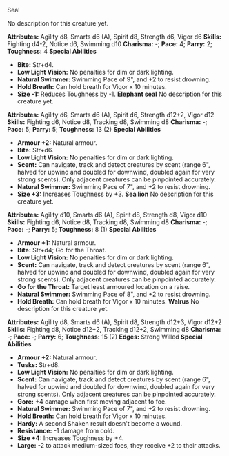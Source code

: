 Seal

No description for this creature yet.

**Attributes:** Agility d8, Smarts d6 (A), Spirit d8, Strength d6, Vigor
d6
**Skills:** Fighting d4-2, Notice d6, Swimming d10
**Charisma:** -; **Pace:** 4; **Parry:** 2; **Toughness:** 4
**Special Abilities**
- **Bite:** Str+d4.
- **Low Light Vision:** No penalties for dim or dark lighting.
- **Natural Swimmer:** Swimming Pace of 9", and +2 to resist drowning.
- **Hold Breath:** Can hold breath for Vigor x 10 minutes.
- **Size -1:** Reduces Toughness by -1.
**Elephant seal**
No description for this creature yet.

**Attributes:** Agility d6, Smarts d6 (A), Spirit d6, Strength d12+2,
Vigor d12
**Skills:** Fighting d6, Notice d8, Tracking d8, Swimming d8
**Charisma:** -; **Pace:** 5; **Parry:** 5; **Toughness:** 13 (2)
**Special Abilities**
- **Armour +2:** Natural armour.
- **Bite:** Str+d6.
- **Low Light Vision:** No penalties for dim or dark lighting.
- **Scent:** Can navigate, track and detect creatures by scent (range
6", halved for upwind and doubled for downwind, doubled again for very
strong scents). Only adjacent creatures can be pinpointed accurately.
- **Natural Swimmer:** Swimming Pace of 7", and +2 to resist drowning.
- **Size +3:** Increases Toughness by +3.
**Sea lion**
No description for this creature yet.

**Attributes:** Agility d10, Smarts d6 (A), Spirit d8, Strength d8,
Vigor d10
**Skills:** Fighting d6, Notice d8, Tracking d8, Swimming d8
**Charisma:** -; **Pace:** -; **Parry:** 5; **Toughness:** 8 (1)
**Special Abilities**
- **Armour +1:** Natural armour.
- **Bite:** Str+d4; Go for the Throat.
- **Low Light Vision:** No penalties for dim or dark lighting.
- **Scent:** Can navigate, track and detect creatures by scent (range
6", halved for upwind and doubled for downwind, doubled again for very
strong scents). Only adjacent creatures can be pinpointed accurately.
- **Go for the Throat:** Target least armoured location on a raise.
- **Natural Swimmer:** Swimming Pace of 8", and +2 to resist drowning.
- **Hold Breath:** Can hold breath for Vigor x 10 minutes.
**Walrus**
No description for this creature yet.

**Attributes:** Agility d8, Smarts d6 (A), Spirit d8, Strength d12+3,
Vigor d12+2
**Skills:** Fighting d8, Notice d12+2, Tracking d12+2, Swimming d8
**Charisma:** -; **Pace:** -; **Parry:** 6; **Toughness:** 15 (2)
**Edges:** Strong Willed
**Special Abilities**
- **Armour +2:** Natural armour.
- **Tusks:** Str+d8.
- **Low Light Vision:** No penalties for dim or dark lighting.
- **Scent:** Can navigate, track and detect creatures by scent (range
6", halved for upwind and doubled for downwind, doubled again for very
strong scents). Only adjacent creatures can be pinpointed accurately.
- **Gore:** +4 damage when first moving adjacent to foe.
- **Natural Swimmer:** Swimming Pace of 7", and +2 to resist drowning.
- **Hold Breath:** Can hold breath for Vigor x 10 minutes.
- **Hardy:** A second Shaken result doesn't become a wound.
- **Resistance:** -1 damage from cold.
- **Size +4:** Increases Toughness by +4.
- **Large:** -2 to attack medium-sized foes, they receive +2 to their
attacks.

